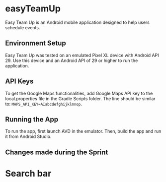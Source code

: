 # easyTeamUp

Easy Team Up is an Android mobile application designed to help users
schedule events.

## Environment Setup

Easy Team Up was tested on an emulated Pixel XL device with Android
API 29. Use this device and an Android API of 29 or higher to run the
application.

## API Keys

To get the Google Maps functionalities, add Google Maps API key to the
local.properties file in the Gradle Scripts folder. The line should be
similar to:
`MAPS_API_KEY=AIabcdefghijklmnop`.

## Running the App

To run the app, first launch AVD in the emulator. Then, build the app and
run it from Android Studio.

## Changes made during the Sprint

# Search bar
